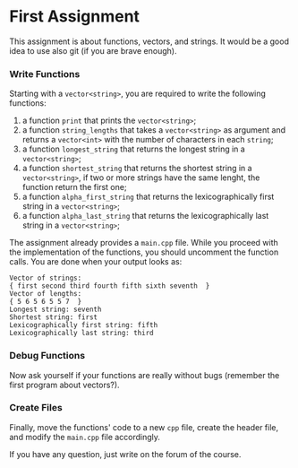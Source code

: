 # First Assignment

This assignment is about functions, vectors, and strings. It would be a good idea to use also git (if you are brave enough).

### Write Functions ###

Starting with a `vector<string>`, you are required to write the following functions:

1. a function `print` that prints the `vector<string>`;
2. a function `string_lengths` that takes a `vector<string>` as argument and returns a `vector<int>` with the number of characters in each `string`;
3. a function `longest_string` that returns the longest string in a `vector<string>`;
4. a function `shortest_string` that returns the shortest string in a `vector<string>`, if two or more strings have the same lenght, the function return the first one;
5. a function `alpha_first_string` that returns the lexicographically first string in a `vector<string>`;
6. a function `alpha_last_string` that returns the lexicographically last string in a `vector<string>`;

The assignment already provides a `main.cpp` file. While you proceed with the implementation of the functions, you should uncomment the function calls.
You are done when your output looks as:

```
Vector of strings:
{ first second third fourth fifth sixth seventh  }
Vector of lengths:
{ 5 6 5 6 5 5 7  }
Longest string: seventh
Shortest string: first
Lexicographically first string: fifth
Lexicographically last string: third

```

### Debug Functions ###

Now ask yourself if your functions are really without bugs (remember the first program about vectors?).

### Create Files ###

Finally, move the functions' code to a new `cpp` file, create the header file, and modify the `main.cpp` file accordingly.


If you have any question, just write on the forum of the course. 

